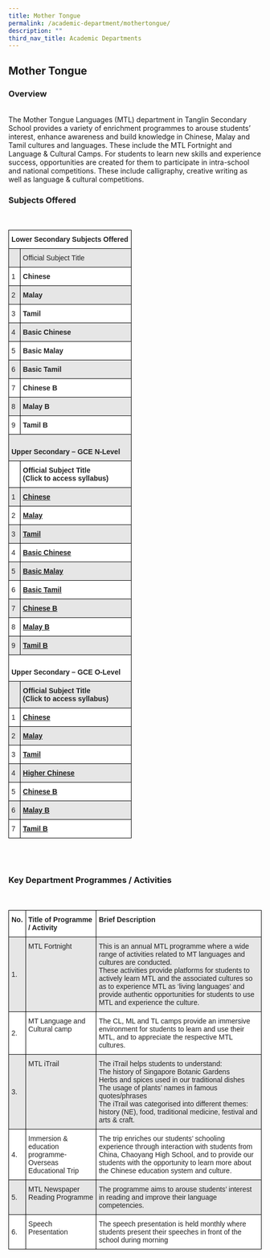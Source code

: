 ```yaml
---
title: Mother Tongue
permalink: /academic-department/mothertongue/
description: ""
third_nav_title: Academic Departments
---
```


## Mother Tongue


### Overview
<br>
The Mother Tongue Languages (MTL) department in Tanglin Secondary School provides a variety of enrichment programmes to arouse students’ interest, enhance awareness and build knowledge in Chinese, Malay and Tamil cultures and languages. These include the MTL Fortnight and Language & Cultural Camps. For students to learn new skills and experience success, opportunities are created for them to participate in intra-school and national competitions. These include calligraphy, creative writing as well as language & cultural competitions.
<br>

### Subjects Offered
<br>
<style type="text/css">
.tg  {border-collapse:collapse;border-spacing:0;}
.tg td{border-color:black;border-style:solid;border-width:1px;font-family:Arial, sans-serif;font-size:14px;
  overflow:hidden;padding:10px 5px;word-break:normal;}
.tg th{border-color:black;border-style:solid;border-width:1px;font-family:Arial, sans-serif;font-size:14px;
  font-weight:normal;overflow:hidden;padding:10px 5px;word-break:normal;}
.tg .tg-l2bf{background-color:#FFF;color:#222;font-weight:bold;text-align:left;vertical-align:top}
.tg .tg-h5mn{background-color:#E6E6E6;color:#222;text-align:left;vertical-align:middle}
.tg .tg-xyrl{background-color:#E6E6E6;color:#222;text-align:left;vertical-align:top}
.tg .tg-1wp7{background-color:#FFF;color:#02B2F2;font-weight:bold;text-align:left;text-decoration:underline;vertical-align:top}
.tg .tg-tsok{background-color:#FFF;color:#222;text-align:left;vertical-align:top}
.tg .tg-rs0e{background-color:#E6E6E6;color:#222;font-weight:bold;text-align:left;vertical-align:top}
.tg .tg-1ppo{background-color:#FFF;color:#222;text-align:left;vertical-align:middle}
.tg .tg-m6ag{background-color:#E6E6E6;color:#02B2F2;font-weight:bold;text-align:left;text-decoration:underline;vertical-align:top}
</style>
<table class="tg">
<thead>
  <tr>
    <th class="tg-l2bf" colspan="2"><span style="font-weight:bold">Lower Secondary Subjects Offered</span><br> </th>
  </tr>
</thead>
<tbody>
  <tr>
    <td class="tg-h5mn"> </td>
    <td class="tg-xyrl"><span style="font-weight:400">Official Subject Title</span></td>
  </tr>
  <tr>
    <td class="tg-tsok"><span style="font-weight:400">1</span></td>
    <td class="tg-l2bf"><span style="font-weight:bold">Chinese</span></td>
  </tr>
  <tr>
    <td class="tg-xyrl"><span style="font-weight:400">2</span></td>
    <td class="tg-rs0e"><span style="font-weight:bold">Malay</span></td>
  </tr>
  <tr>
    <td class="tg-tsok"><span style="font-weight:400">3</span></td>
    <td class="tg-l2bf"><span style="font-weight:bold">Tamil</span></td>
  </tr>
  <tr>
    <td class="tg-xyrl"><span style="font-weight:400">4</span></td>
    <td class="tg-rs0e"><span style="font-weight:bold">Basic Chinese</span></td>
  </tr>
  <tr>
    <td class="tg-tsok"><span style="font-weight:400">5</span></td>
    <td class="tg-l2bf"><span style="font-weight:bold">Basic Malay</span></td>
  </tr>
  <tr>
    <td class="tg-xyrl"><span style="font-weight:400">6</span></td>
    <td class="tg-rs0e"><span style="font-weight:bold">Basic Tamil</span></td>
  </tr>
  <tr>
    <td class="tg-tsok"><span style="font-weight:400">7</span></td>
    <td class="tg-l2bf"><span style="font-weight:bold">Chinese B</span></td>
  </tr>
  <tr>
    <td class="tg-xyrl"><span style="font-weight:400">8</span></td>
    <td class="tg-rs0e"><span style="font-weight:bold">Malay B</span></td>
  </tr>
  <tr>
    <td class="tg-tsok"><span style="font-weight:400">9</span></td>
    <td class="tg-l2bf"><span style="font-weight:bold">Tamil B</span></td>
  </tr>
  <tr>
    <td class="tg-xyrl" colspan="2"> <br><span style="font-weight:bold">Upper Secondary – GCE N-Level</span><br> </td>
  </tr>
  <tr>
    <td class="tg-1ppo"> </td>
    <td class="tg-l2bf"><span style="font-weight:bold">Official Subject Title</span><br>(Click to access syllabus)</td>
  </tr>
  <tr>
    <td class="tg-xyrl"><span style="font-weight:400">1</span></td>
    <td class="tg-m6ag"><a href="http://www.seab.gov.sg/content/syllabus/nlevel/2018Syllabus/1196_2018.pdf"><span style="font-weight:bold">Chinese</span></a></td>
  </tr>
  <tr>
    <td class="tg-tsok"><span style="font-weight:400">2</span></td>
    <td class="tg-1wp7"><a href="http://www.seab.gov.sg/content/syllabus/nlevel/2018Syllabus/1197_2018.pdf"><span style="font-weight:bold">Malay</span></a></td>
  </tr>
  <tr>
    <td class="tg-xyrl"><span style="font-weight:400">3</span></td>
    <td class="tg-m6ag"><a href="http://www.seab.gov.sg/content/syllabus/nlevel/2018Syllabus/1198_2018.pdf"><span style="font-weight:bold">Tamil</span></a></td>
  </tr>
  <tr>
    <td class="tg-tsok"><span style="font-weight:400">4</span></td>
    <td class="tg-1wp7"><a href="http://www.seab.gov.sg/content/syllabus/nlevel/2018Syllabus/1202_2018.pdf"><span style="font-weight:bold">Basic Chinese</span></a></td>
  </tr>
  <tr>
    <td class="tg-xyrl"><span style="font-weight:400">5</span></td>
    <td class="tg-m6ag"><a href="http://www.seab.gov.sg/content/syllabus/nlevel/2018Syllabus/1203_2018.pdf"><span style="font-weight:bold">Basic Malay</span></a></td>
  </tr>
  <tr>
    <td class="tg-tsok"><span style="font-weight:400">6</span></td>
    <td class="tg-1wp7"><a href="http://www.seab.gov.sg/content/syllabus/nlevel/2018Syllabus/1204_2018.pdf"><span style="font-weight:bold">Basic Tamil</span></a></td>
  </tr>
  <tr>
    <td class="tg-xyrl"><span style="font-weight:400">7</span></td>
    <td class="tg-m6ag"><a href="http://www.seab.gov.sg/content/syllabus/olevel/2018Syllabus/1153_2018.pdf"><span style="font-weight:bold">Chinese B</span></a></td>
  </tr>
  <tr>
    <td class="tg-tsok"><span style="font-weight:400">8</span></td>
    <td class="tg-1wp7"><a href="http://www.seab.gov.sg/content/syllabus/olevel/2018Syllabus/1151_2018.pdf"><span style="font-weight:bold">Malay B</span></a></td>
  </tr>
  <tr>
    <td class="tg-xyrl"><span style="font-weight:400">9</span></td>
    <td class="tg-m6ag"><a href="http://www.seab.gov.sg/content/syllabus/olevel/2018Syllabus/1152_2018.pdf"><span style="font-weight:bold">Tamil B</span></a></td>
  </tr>
  <tr>
    <td class="tg-tsok" colspan="2"> <br><span style="font-weight:bold">Upper Secondary – GCE O-Level</span><br> </td>
  </tr>
  <tr>
    <td class="tg-h5mn"> </td>
    <td class="tg-rs0e"><span style="font-weight:bold">Official Subject Title</span><br>(Click to access syllabus)</td>
  </tr>
  <tr>
    <td class="tg-tsok"><span style="font-weight:400">1</span></td>
    <td class="tg-1wp7"><a href="http://www.seab.gov.sg/content/syllabus/olevel/2018Syllabus/1160_2018.pdf"><span style="font-weight:bold">Chinese</span></a></td>
  </tr>
  <tr>
    <td class="tg-xyrl"><span style="font-weight:400">2</span></td>
    <td class="tg-m6ag"><a href="http://www.seab.gov.sg/content/syllabus/olevel/2018Syllabus/1148_2018.pdf"><span style="font-weight:bold">Malay</span></a></td>
  </tr>
  <tr>
    <td class="tg-tsok"><span style="font-weight:400">3</span></td>
    <td class="tg-1wp7"><a href="http://www.seab.gov.sg/content/syllabus/olevel/2018Syllabus/1157_2018.pdf"><span style="font-weight:bold">Tamil</span></a></td>
  </tr>
  <tr>
    <td class="tg-xyrl"><span style="font-weight:400">4</span></td>
    <td class="tg-m6ag"><a href="http://www.seab.gov.sg/content/syllabus/olevel/2018Syllabus/1116_2018.pdf"><span style="font-weight:bold">Higher Chinese</span></a></td>
  </tr>
  <tr>
    <td class="tg-tsok"><span style="font-weight:400">5</span></td>
    <td class="tg-1wp7"><a href="http://www.seab.gov.sg/content/syllabus/olevel/2018Syllabus/1153_2018.pdf"><span style="font-weight:bold">Chinese B</span></a></td>
  </tr>
  <tr>
    <td class="tg-xyrl"><span style="font-weight:400">6</span></td>
    <td class="tg-m6ag"><a href="http://www.seab.gov.sg/content/syllabus/olevel/2018Syllabus/1151_2018.pdf"><span style="font-weight:bold">Malay B</span></a></td>
  </tr>
  <tr>
    <td class="tg-tsok"><span style="font-weight:400">7</span></td>
    <td class="tg-1wp7"><a href="http://www.seab.gov.sg/content/syllabus/olevel/2018Syllabus/1152_2018.pdf"><span style="font-weight:bold">Tamil B</span></a></td>
  </tr>
</tbody>
</table>
<br>
<br>

### Key Department Programmes / Activities
<br>
<style type="text/css">
.tg  {border-collapse:collapse;border-spacing:0;}
.tg td{border-color:black;border-style:solid;border-width:1px;font-family:Arial, sans-serif;font-size:14px;
  overflow:hidden;padding:10px 5px;word-break:normal;}
.tg th{border-color:black;border-style:solid;border-width:1px;font-family:Arial, sans-serif;font-size:14px;
  font-weight:normal;overflow:hidden;padding:10px 5px;word-break:normal;}
.tg .tg-l2bf{background-color:#FFF;color:#222;font-weight:bold;text-align:left;vertical-align:top}
.tg .tg-h5mn{background-color:#E6E6E6;color:#222;text-align:left;vertical-align:middle}
.tg .tg-xyrl{background-color:#E6E6E6;color:#222;text-align:left;vertical-align:top}
.tg .tg-1ppo{background-color:#FFF;color:#222;text-align:left;vertical-align:middle}
.tg .tg-tsok{background-color:#FFF;color:#222;text-align:left;vertical-align:top}
</style>
<table class="tg">
<thead>
  <tr>
    <th class="tg-l2bf"><span style="font-weight:bold">No.</span></th>
    <th class="tg-l2bf"><span style="font-weight:bold">Title of Programme / Activity</span></th>
    <th class="tg-l2bf"><span style="font-weight:bold">Brief Description</span></th>
  </tr>
</thead>
<tbody>
  <tr>
    <td class="tg-h5mn">1.</td>
    <td class="tg-xyrl"><span style="font-weight:400">MTL Fortnight</span></td>
    <td class="tg-xyrl"><span style="font-weight:400">This is an annual MTL programme where a wide range of activities related to MT languages and cultures are conducted.</span><br><span style="font-weight:400">These activities provide platforms for students to actively learn MTL and the associated cultures so as to experience MTL as ‘living languages’ and provide authentic opportunities for students to use MTL and experience the culture.</span></td>
  </tr>
  <tr>
    <td class="tg-1ppo">2.</td>
    <td class="tg-tsok"><span style="font-weight:400">MT Language and Cultural camp</span></td>
    <td class="tg-tsok"><span style="font-weight:400">The CL, ML and TL camps provide an immersive environment for students to learn and use their MTL, and to appreciate the respective MTL cultures.</span></td>
  </tr>
  <tr>
    <td class="tg-h5mn">3.</td>
    <td class="tg-xyrl"><span style="font-weight:400">MTL  iTrail</span></td>
    <td class="tg-xyrl"><span style="font-weight:400">The iTrail helps students to understand:</span><br><span style="font-weight:400">The history of Singapore Botanic Gardens</span><br><span style="font-weight:400">Herbs and spices used in our traditional dishes</span><br><span style="font-weight:400">The usage of plants’ names in famous quotes/phrases</span><br><span style="font-weight:400">The iTrail was categorised into different themes: history (NE), food, traditional medicine, festival and arts &amp; craft.</span></td>
  </tr>
  <tr>
    <td class="tg-1ppo">4.</td>
    <td class="tg-tsok"><span style="font-weight:400">Immersion &amp; education programme-Overseas Educational Trip</span></td>
    <td class="tg-tsok"><span style="font-weight:400">The trip enriches our students’ schooling experience through interaction with students from China, Chaoyang High School, and to provide our students with the opportunity to learn more about the Chinese education system and culture.</span></td>
  </tr>
  <tr>
    <td class="tg-h5mn">5.</td>
    <td class="tg-xyrl"><span style="font-weight:400">MTL Newspaper Reading Programme</span></td>
    <td class="tg-xyrl"><span style="font-weight:400">The programme aims to arouse students’ interest in reading and improve their language competencies.</span></td>
  </tr>
  <tr>
    <td class="tg-1ppo">6.</td>
    <td class="tg-tsok"><span style="font-weight:400">Speech Presentation</span></td>
    <td class="tg-tsok"><span style="font-weight:400">The speech presentation is held monthly where students present their speeches in front of the school during morning</span></td>
  </tr>
</tbody>
</table>